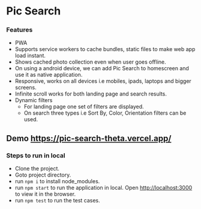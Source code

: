 # Pic Search

### Features
- PWA
- Supports service workers to cache bundles, static files to make web app load instant.
- Shows cached photo collection even when user goes offline.
- On using a android device, we can add Pic Search to homescreen and use it as native application.
- Responsive, works on all devices i.e mobiles, ipads, laptops and bigger screens.
- Infinite scroll works for both landing page and search results.
- Dynamic filters 
  - For landing page one set of filters are displayed.
  - On search three types i.e Sort By, Color, Orientation filters can be used.

## Demo https://pic-search-theta.vercel.app/

### Steps to run in local
- Clone the project.
- Goto project directory.
- run `npm i` to install node_modules.
- run `npm start` to run the application in local. Open [http://localhost:3000](http://localhost:3000) to view it in the browser.
- run `npm test` to run the test cases.


